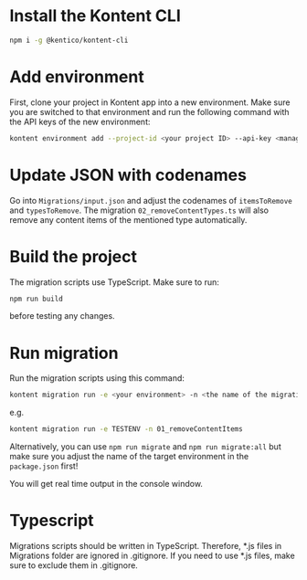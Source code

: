 # Install the Kontent CLI

```sh
npm i -g @kentico/kontent-cli
```

# Add environment

First, clone your project in Kontent app into a new environment. Make sure you are switched to that environment and run the following command with the API keys of the new environment:

```sh
kontent environment add --project-id <your project ID> --api-key <management api key> --name <name of the environment>
```

# Update JSON with codenames

Go into `Migrations/input.json` and adjust the codenames of `itemsToRemove` and `typesToRemove`. The migration `02_removeContentTypes.ts` will also remove any content items of the mentioned type automatically.

# Build the project

The migration scripts use TypeScript. Make sure to run:

```sh
npm run build
```

before testing any changes.

# Run migration

Run the migration scripts using this command:

```sh
kontent migration run -e <your environment> -n <the name of the migration you want to run>
```

e.g.

```sh
kontent migration run -e TESTENV -n 01_removeContentItems
```

Alternatively, you can use `npm run migrate` and `npm run migrate:all` but make sure you adjust the name of the target environment in the `package.json` first!

You will get real time output in the console window.

# Typescript
Migrations scripts should be written in TypeScript. Therefore, *.js files in Migrations folder are ignored in .gitignore. If you need to use *.js files, make sure to exclude them in .gitignore.
